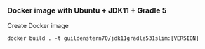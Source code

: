 ### Docker image with Ubuntu + JDK11 + Gradle 5 

Create Docker image

    docker build . -t guildenstern70/jdk11gradle531slim:[VERSION]